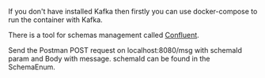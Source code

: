 If you don't have installed Kafka then firstly you can use docker-compose to run the container with Kafka.

There is a tool for schemas management called [Confluent](https://www.confluent.io/blog/apache-kafka-spring-boot-application/).

Send the Postman POST request on localhost:8080/msg with schemaId param and Body with message. schemaId can be found in the SchemaEnum.